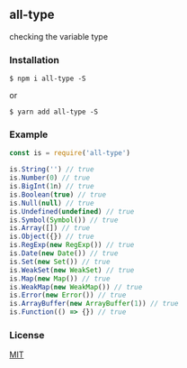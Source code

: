 ## all-type
checking the variable type

### Installation
```
$ npm i all-type -S
```
or
```
$ yarn add all-type -S
```

### Example
```javascript
const is = require('all-type')

is.String('') // true
is.Number(0) // true
is.BigInt(1n) // true
is.Boolean(true) // true
is.Null(null) // true
is.Undefined(undefined) // true
is.Symbol(Symbol()) // true
is.Array([]) // true
is.Object({}) // true
is.RegExp(new RegExp()) // true
is.Date(new Date()) // true
is.Set(new Set()) // true
is.WeakSet(new WeakSet) // true
is.Map(new Map()) // true
is.WeakMap(new WeakMap()) // true
is.Error(new Error()) // true
is.ArrayBuffer(new ArrayBuffer(1)) // true
is.Function(() => {}) // true
```

### License
[MIT](LICENSE)